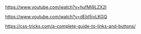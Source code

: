 https://www.youtube.com/watch?v=hufMi9LZX2I

https://www.youtube.com/watch?v=dEbl5jvLKGQ

https://css-tricks.com/a-complete-guide-to-links-and-buttons/

